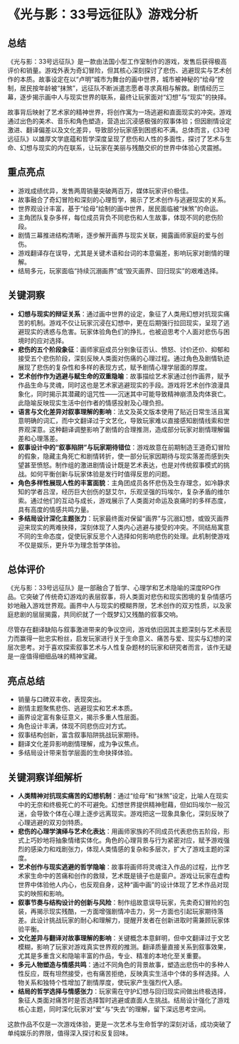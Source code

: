 # 《光与影：33号远征队》游戏分析

## 总结
《光与影：33号远征队》是一款由法国小型工作室制作的游戏，发售后获得极高评价和销量。游戏外表为奇幻冒险，但其核心深刻探讨了悲伤、逃避现实与艺术创作的本质。故事设定在以“卢明”城市为舞台的画中世界，城市被神秘的“绘母”控制，居民按年龄被“抹煞”，远征队不断派遣志愿者寻求真相与解救。剧情经历三幕，逐步揭示画中人与现实世界的联系，最终让玩家面对“幻想”与“现实”的抉择。

故事背后映射了艺术家的精神世界，将创作寓为一场逃避和直面现实的冲突。游戏通过出色的美术、音乐和角色塑造，营造出沉浸感极强的叙事体验；但因剧情设定激进、翻译偏差以及文化差异，导致部分玩家感到困惑和不满。总体而言，《33号远征队》以雄厚文学底蕴和哲学深度呈现了悲伤和人性的多面性，探讨了艺术与生命、幻想与现实的内在联系，让玩家在美丽与残酷交织的世界中体验心灵震撼。

## 重点亮点
- 游戏成绩优异，发售两周销量突破两百万，媒体玩家评价极佳。
- 故事融合了奇幻冒险和深刻的心理哲学，揭示了艺术创作与逃避现实的关系。
- 世界观设计丰富，基于“绘母”绘制的画中世界，居民面临被“抹煞”的命运。
- 主角团队复杂多样，每位成员背负不同悲伤和人生故事，体现不同的悲伤阶段。
- 剧情三幕推进结构清晰，逐步解开画界与现实关联，揭露画师家庭的爱与创伤。
- 游戏翻译存在误导，尤其是关键术语和台词的本意偏差，影响玩家对剧情的理解。
- 结局多元，玩家面临“持续沉溺画界”或“毁灭画界、回归现实”的艰难选择。

## 关键洞察
- **幻想与现实的辩证关系**：通过画中世界的设定，象征了人类用幻想对抗现实痛苦的机制。游戏不仅让玩家沉浸在幻想中，更在后期强行拉回现实，呈现了逃避现实的诱惑与危害。玩家体验角色们的挣扎，也被迫思考个人面对悲伤与困境时的应对选择。
- **悲伤的五个阶段象征**：画师家庭成员分别象征否认、愤怒、讨价还价、抑郁和接受五个悲伤阶段，深刻反映人类面对伤痛的心理过程。通过角色及剧情轨迹展现了悲伤的复杂性和多样的表现方式，赋予剧情心理学层面的厚度。
- **艺术创作作为逃避与赋生命的双重隐喻**：故事描绘艺术家通过创作画界，赋予作品生命与灵魂，同时这也是艺术家逃避现实的手段。游戏将艺术创作浪漫具象化，同时揭示其潜藏的诅咒性——沉迷其中可能导致精神崩溃及肉体衰亡。此隐喻反映现实生活中创作者的情感投射及心理负担。
- **语言与文化差异对叙事理解的影响**：法文及英文版本使用了贴近日常生活且寓意明确的词汇，而中文翻译过于文艺化，导致玩家难以直接感知剧情线索和世界观深意。这种翻译调整影响了剧情的合理推测，造成部分玩家对剧情理解偏差和心理落差。
- **叙事设计中的“叙事陷阱”与玩家期待错位**：游戏故意在前期制造王道奇幻冒险的假象，隐藏主角死亡和剧情转折，使一部分玩家因期待与现实落差而感到失望甚至愤怒。制作组的激进剧情设计既是艺术表达，也是对传统叙事模式的挑战。如何平衡创新与玩家体验是发行时值得反思的问题。
- **角色多样性展现人性的丰富面貌**：主角团成员各怀悲伤及生存理念，如冷静求知的学者吕涅，经历巨大创伤的瑟艾尔，乐观坚强的玛埃尔，复杂矛盾的维尔索。通过他们的互动与成长，游戏展示了人类面对命运及哀痛时的多样态度，具有高度的情感共鸣力量。
- **多结局设计深化主题张力**：玩家最终面对保留“画界”与沉溺幻想，或毁灭画界迎来现实的两难抉择，深刻体现了人类内心逃避与接受的冲突。不同结局寓意不同的生命态度，促使玩家反思个人选择如何影响悲伤的处理。此机制使游戏不仅是娱乐，更升华为理念哲学体验。

## 总体评价
《光与影：33号远征队》是一部融合了哲学、心理学和艺术隐喻的深度RPG作品。它突破了传统奇幻游戏的表层叙事，将人类面对悲伤和现实困境的复杂情感巧妙地融入游戏世界观。画界中人与现实的模糊界限，艺术创作的双刃性质，以及家庭悲剧的层层揭露，共同织就了一个既梦幻又残酷的叙事交响。

尽管存在翻译缺陷与叙事激进带来的争议空间，游戏依旧因其主题深刻与艺术表现力而赢得一批忠实粉丝，启发玩家进行关于生命意义、痛苦与爱、现实与幻想的深层次思考。对于喜欢探索叙事艺术与人性复杂题材的玩家和研究者而言，该作无疑是一座值得细细品味的精神宝藏。

## 亮点总结
- 销量与口碑双丰收，表现突出。
- 剧情主题聚焦悲伤、逃避现实和艺术本质。
- 画界设定富有象征意义，揭示多重人性层面。
- 角色设计丰满，体现不同悲伤应对方式。
- 叙事结构创新，富含叙事陷阱挑战玩家期待。
- 翻译文化差异影响剧情理解，成为争议焦点。
- 多结局设计带来哲学层面的生命抉择体验。

## 关键洞察详细解析
- **人类精神对抗现实痛苦的幻想机制**：通过“绘母”和“抹煞”设定，比喻人在现实中的无奈和终极死亡的不可避免。幻想世界提供精神慰藉，但如玛埃尔一般沉迷，会导致个体在心理上逐步远离现实。游戏把这一现象具象化，深刻反映了心理逃避的双刃剑特质。
- **悲伤的心理学演绎与艺术化表达**：用画师家族的不同成员代表悲伤五阶段，形式上巧妙地将抽象情绪实体化。角色的心理背景与行为紧密对应，赋予游戏强烈的感染力和戏剧张力，体现人类情感的复杂和多层次，扩大了游戏主题的深度。
- **艺术创作与现实逃避的哲学隐喻**：故事将画师将灵魂注入作品的过程，比作艺术家生命中的苦痛和创作的救赎，艺术既是镜子也是窗户。游戏让玩家在虚构世界中体验他人内心，也反观自身，这种“画中画”的设计体现了艺术作品对现实的映照和影响。
- **叙事节奏与结构设计的创新与风险**：制作组故意误导玩家，先卖奇幻冒险的包装，再揭示现实残酷，一方面增强剧情冲击力，另一方面也引起玩家期待落差。此设计挑战玩家的耐心和理解力，提醒开发者在创新进取时需兼顾玩家体验平衡。
- **文化差异与翻译对故事理解的影响**：关键概念本意鲜明，但中文翻译过于文艺模糊，影响了玩家对游戏真实世界观的推测。翻译质量直接关系到叙事效果，尤其是多重含义和隐喻丰富的作品，专业、精准的本地化至关重要。
- **多元人物塑造与情感共鸣**：通过不同角色的背景故事，塑造出悲伤中的多种人性反应，既有坦然接受，也有痛苦拒绝，反映真实生活中个体的多样选择。人物关系和独特个性增加了剧情厚度，使玩家产生强烈代入感。
- **结局的哲学选择与情感张力**：玩家需在守护幻想与回归现实间做出终极选择，象征人类面对痛苦时是否选择暂时逃避或直面人生挑战。结局设计强化了游戏核心主题，同时深化玩家对“爱”与“失去”的理解，留下深远思考空间。

这款作品不仅是一次游戏体验，更是一次艺术与生命哲学的深刻对话，成功突破了单纯娱乐的界限，值得深入探讨和反复回味。
